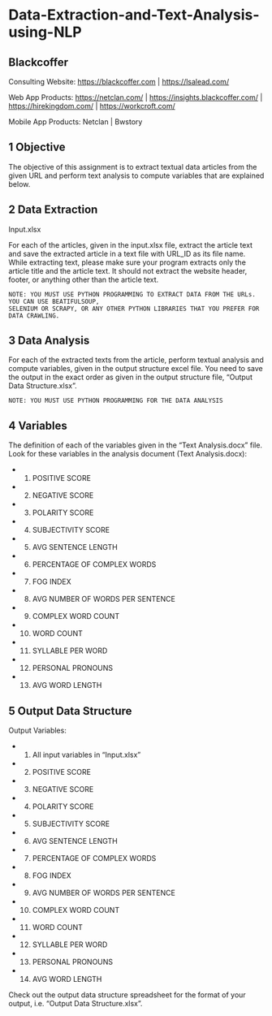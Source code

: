 # Data-Extraction-and-Text-Analysis-using-NLP
## Blackcoffer
Consulting Website: https://blackcoffer.com | https://lsalead.com/

Web App Products: https://netclan.com/ | https://insights.blackcoffer.com/ | https://hirekingdom.com/ | https://workcroft.com/

Mobile App Products: Netclan | Bwstory

## 1	Objective
The objective of this assignment is to extract textual data articles from the given URL and perform text analysis to compute variables that are explained below. 

## 2	Data Extraction
Input.xlsx

For each of the articles, given in the input.xlsx file, extract the article text and save the extracted article in a text file with URL_ID as its file name.
While extracting text, please make sure your program extracts only the article title and the article text. It should not extract the website header, footer, or anything other than the article text. 

    NOTE: YOU MUST USE PYTHON PROGRAMMING TO EXTRACT DATA FROM THE URLs. YOU CAN USE BEATIFULSOUP,
    SELENIUM OR SCRAPY, OR ANY OTHER PYTHON LIBRARIES THAT YOU PREFER FOR DATA CRAWLING. 

## 3	Data Analysis
For each of the extracted texts from the article, perform textual analysis and compute variables, given in the output structure excel file. You need to save the output in the exact order as given in the output structure file, “Output Data Structure.xlsx”.

    NOTE: YOU MUST USE PYTHON PROGRAMMING FOR THE DATA ANALYSIS

## 4	Variables
The definition of each of the variables given in the “Text Analysis.docx” file.
Look for these variables in the analysis document (Text Analysis.docx):
- 1.	POSITIVE SCORE
- 2.	NEGATIVE SCORE
- 3.	POLARITY SCORE
- 4.	SUBJECTIVITY SCORE
- 5.	AVG SENTENCE LENGTH
- 6.	PERCENTAGE OF COMPLEX WORDS
- 7.	FOG INDEX
- 8.	AVG NUMBER OF WORDS PER SENTENCE
- 9.	COMPLEX WORD COUNT
- 10.	WORD COUNT
- 11.	SYLLABLE PER WORD
- 12.	PERSONAL PRONOUNS
- 13.	AVG WORD LENGTH

## 5	Output Data Structure
Output Variables: 
- 1.	All input variables in “Input.xlsx”
- 2.	POSITIVE SCORE
- 3.	NEGATIVE SCORE
- 4.	POLARITY SCORE
- 5.	SUBJECTIVITY SCORE
- 6.	AVG SENTENCE LENGTH
- 7.	PERCENTAGE OF COMPLEX WORDS
- 8.	FOG INDEX
- 9.	AVG NUMBER OF WORDS PER SENTENCE
- 10.	COMPLEX WORD COUNT
- 11.	WORD COUNT
- 12.	SYLLABLE PER WORD
- 13.	PERSONAL PRONOUNS
- 14.	AVG WORD LENGTH

Check out the output data structure spreadsheet for the format of your output, i.e. “Output Data Structure.xlsx”.


